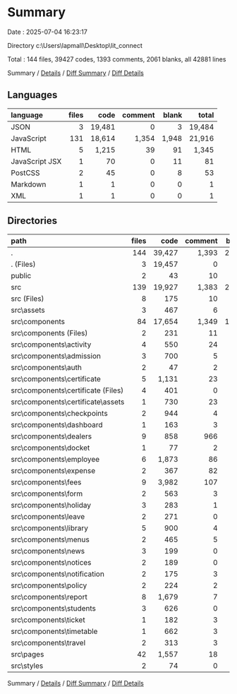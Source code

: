 # Summary

Date : 2025-07-04 16:23:17

Directory c:\\Users\\lapmall\\Desktop\\lit_connect

Total : 144 files,  39427 codes, 1393 comments, 2061 blanks, all 42881 lines

Summary / [Details](details.md) / [Diff Summary](diff.md) / [Diff Details](diff-details.md)

## Languages
| language | files | code | comment | blank | total |
| :--- | ---: | ---: | ---: | ---: | ---: |
| JSON | 3 | 19,481 | 0 | 3 | 19,484 |
| JavaScript | 131 | 18,614 | 1,354 | 1,948 | 21,916 |
| HTML | 5 | 1,215 | 39 | 91 | 1,345 |
| JavaScript JSX | 1 | 70 | 0 | 11 | 81 |
| PostCSS | 2 | 45 | 0 | 8 | 53 |
| Markdown | 1 | 1 | 0 | 0 | 1 |
| XML | 1 | 1 | 0 | 0 | 1 |

## Directories
| path | files | code | comment | blank | total |
| :--- | ---: | ---: | ---: | ---: | ---: |
| . | 144 | 39,427 | 1,393 | 2,061 | 42,881 |
| . (Files) | 3 | 19,457 | 0 | 2 | 19,459 |
| public | 2 | 43 | 10 | 4 | 57 |
| src | 139 | 19,927 | 1,383 | 2,055 | 23,365 |
| src (Files) | 8 | 175 | 10 | 21 | 206 |
| src\\assets | 3 | 467 | 6 | 49 | 522 |
| src\\components | 84 | 17,654 | 1,349 | 1,722 | 20,725 |
| src\\components (Files) | 2 | 231 | 11 | 19 | 261 |
| src\\components\\activity | 4 | 550 | 24 | 55 | 629 |
| src\\components\\admission | 3 | 700 | 5 | 69 | 774 |
| src\\components\\auth | 2 | 47 | 2 | 14 | 63 |
| src\\components\\certificate | 5 | 1,131 | 23 | 91 | 1,245 |
| src\\components\\certificate (Files) | 4 | 401 | 0 | 52 | 453 |
| src\\components\\certificate\\assets | 1 | 730 | 23 | 39 | 792 |
| src\\components\\checkpoints | 2 | 944 | 4 | 77 | 1,025 |
| src\\components\\dashboard | 1 | 163 | 3 | 14 | 180 |
| src\\components\\dealers | 9 | 858 | 966 | 187 | 2,011 |
| src\\components\\docket | 1 | 77 | 2 | 12 | 91 |
| src\\components\\employee | 6 | 1,873 | 86 | 135 | 2,094 |
| src\\components\\expense | 2 | 367 | 82 | 66 | 515 |
| src\\components\\fees | 9 | 3,982 | 107 | 381 | 4,470 |
| src\\components\\form | 2 | 563 | 3 | 54 | 620 |
| src\\components\\holiday | 3 | 283 | 1 | 30 | 314 |
| src\\components\\leave | 2 | 271 | 0 | 26 | 297 |
| src\\components\\library | 5 | 900 | 4 | 92 | 996 |
| src\\components\\menus | 2 | 465 | 5 | 38 | 508 |
| src\\components\\news | 3 | 199 | 0 | 21 | 220 |
| src\\components\\notices | 2 | 189 | 0 | 19 | 208 |
| src\\components\\notification | 2 | 175 | 3 | 15 | 193 |
| src\\components\\policy | 2 | 224 | 2 | 31 | 257 |
| src\\components\\report | 8 | 1,679 | 7 | 127 | 1,813 |
| src\\components\\students | 3 | 626 | 0 | 55 | 681 |
| src\\components\\ticket | 1 | 182 | 3 | 22 | 207 |
| src\\components\\timetable | 1 | 662 | 3 | 41 | 706 |
| src\\components\\travel | 2 | 313 | 3 | 31 | 347 |
| src\\pages | 42 | 1,557 | 18 | 251 | 1,826 |
| src\\styles | 2 | 74 | 0 | 12 | 86 |

Summary / [Details](details.md) / [Diff Summary](diff.md) / [Diff Details](diff-details.md)